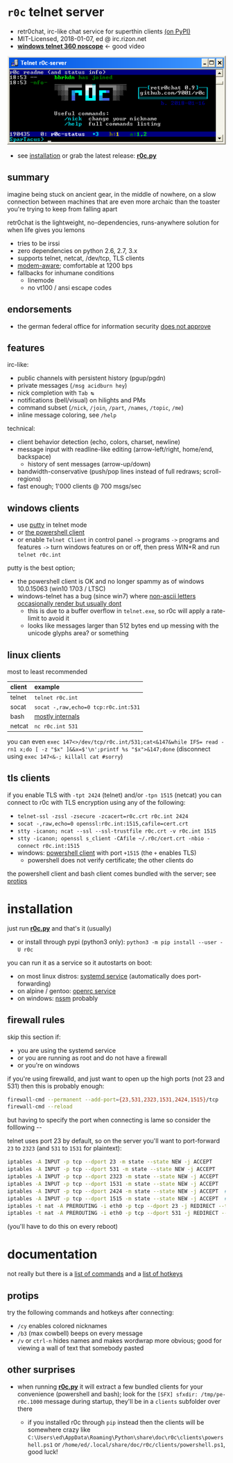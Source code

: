 # `r0c` telnet server

* retr0chat, irc-like chat service for superthin clients [(on PyPI)](https://pypi.org/project/r0c/)
* MIT-Licensed, 2018-01-07, ed @ irc.rizon.net
* **[windows telnet 360 noscope](https://ocv.me/r0c.webm)** <- good video

![screenshot of telnet connected to a r0c server](docs/r0c.png)

* see [installation](#installation) or grab the latest release: **[r0c.py](https://github.com/9001/r0c/releases/latest/download/r0c.py)**

## summary

imagine being stuck on ancient gear, in the middle of nowhere, on a slow connection between machines that are even more archaic than the toaster you're trying to keep from falling apart

retr0chat is the lightweight, no-dependencies, runs-anywhere solution for when life gives you lemons

* tries to be irssi
* zero dependencies on python 2.6, 2.7, 3.x
* supports telnet, netcat, /dev/tcp, TLS clients
* [modem-aware](https://ocv.me/r0c-2400.webm); comfortable at 1200 bps
* fallbacks for inhumane conditions
  * linemode
  * no vt100 / ansi escape codes

## endorsements

* the german federal office for information security [does not approve](https://ocv.me/stuff/r0c-bsi.png)

## features

irc-like:
* public channels with persistent history (pgup/pgdn)
* private messages (`/msg acidburn hey`)
* nick completion with `Tab ↹`
* notifications (bell/visual) on hilights and PMs
* command subset (`/nick`, `/join`, `/part`, `/names`, `/topic`, `/me`)
* inline message coloring, see `/help`

technical:
* client behavior detection (echo, colors, charset, newline)
* message input with readline-like editing (arrow-left/right, home/end, backspace)
  * history of sent messages (arrow-up/down)
* bandwidth-conservative (push/pop lines instead of full redraws; scroll-regions)
* fast enough; 1'000 clients @ 700 msgs/sec

## windows clients

* use [putty](https://the.earth.li/~sgtatham/putty/latest/w32/putty.exe) in telnet mode
* or [the powershell client](clients/powershell.ps1)
* or enable `Telnet Client` in control panel `->` programs `->` programs and features `->` turn windows features on or off, then press WIN+R and run `telnet r0c.int`

putty is the best option;
* the powershell client is OK and no longer spammy as of windows 10.0.15063 (win10 1703 / LTSC)
* windows-telnet has a bug (since win7) where [non-ascii letters occasionally render but usually dont](https://ocv.me/stuff/win10-telnet.webm)
  * this is due to a buffer overflow in `telnet.exe`, so r0c will apply a rate-limit to avoid it
  * looks like messages larger than 512 bytes end up messing with the unicode glyphs area? or something

## linux clients

most to least recommended

| client | example |
| :---   | :---    |
| telnet | `telnet r0c.int` |
| socat  | `socat -,raw,echo=0 tcp:r0c.int:531` |
| bash   | [mostly internals](clients/bash.sh) |
| netcat | `nc r0c.int 531` |

you can even `exec 147<>/dev/tcp/r0c.int/531;cat<&147&while IFS= read -rn1 x;do [ -z "$x" ]&&x=$'\n';printf %s "$x">&147;done` (disconnect using `exec 147<&-; killall cat #sorry`)

## tls clients

if you enable TLS with `-tpt 2424` (telnet) and/or `-tpn 1515` (netcat) you can connect to r0c with TLS encryption using any of the following:

* `telnet-ssl -zssl -zsecure -zcacert=r0c.crt r0c.int 2424`
* `socat -,raw,echo=0 openssl:r0c.int:1515,cafile=cert.crt`
* `stty -icanon; ncat --ssl --ssl-trustfile r0c.crt -v r0c.int 1515`
* `stty -icanon; openssl s_client -CAfile ~/.r0c/cert.crt -nbio -connect r0c.int:1515`
* windows: [powershell client](https://github.com/9001/r0c/blob/master/clients/powershell.ps1) with port `+1515` (the `+` enables TLS)
  * powershell does not verify certificate; the other clients do

the powershell client and bash client comes bundled with the server; see [protips](#protips)


# installation

just run **[r0c.py](https://github.com/9001/r0c/releases/latest/download/r0c.py)** and that's it (usually)

* or install through pypi (python3 only): `python3 -m pip install --user -U r0c`

you can run it as a service so it autostarts on boot:

* on most linux distros: [systemd service](docs/systemd/r0c.service) (automatically does port-forwarding)
* on alpine / gentoo: [openrc service](docs/openrc/r0c)
* on windows: [nssm](https://nssm.cc/) probably

## firewall rules

skip this section if:
* you are using the systemd service
* or you are running as root and do not have a firewall
* or you're on windows

if you're using firewalld, and just want to open up the high ports (not 23 and 531) then this is probably enough:

```bash
firewall-cmd --permanent --add-port={23,531,2323,1531,2424,1515}/tcp
firewall-cmd --reload
```

but having to specify the port when connecting is lame so consider the folllowing --

telnet uses port 23 by default, so on the server you'll want to port-forward `23` to `2323` (and `531` to `1531` for plaintext):

```bash
iptables -A INPUT -p tcp --dport 23 -m state --state NEW -j ACCEPT
iptables -A INPUT -p tcp --dport 531 -m state --state NEW -j ACCEPT
iptables -A INPUT -p tcp --dport 2323 -m state --state NEW -j ACCEPT
iptables -A INPUT -p tcp --dport 1531 -m state --state NEW -j ACCEPT
iptables -A INPUT -p tcp --dport 2424 -m state --state NEW -j ACCEPT  # tls telnet
iptables -A INPUT -p tcp --dport 1515 -m state --state NEW -j ACCEPT  # tls netcat
iptables -t nat -A PREROUTING -i eth0 -p tcp --dport 23 -j REDIRECT --to-port 2323
iptables -t nat -A PREROUTING -i eth0 -p tcp --dport 531 -j REDIRECT --to-port 1531
```

(you'll have to do this on every reboot)



# documentation

not really but there is a [list of commands](docs/help-commands.md) and a [list of hotkeys](docs/help-hotkeys.md)

## protips

try the following commands and hotkeys after connecting:

* `/cy` enables colored nicknames
* `/b3` (max cowbell) beeps on every message
* `/v` or `ctrl-n` hides names and makes wordwrap more obvious; good for viewing a wall of text that somebody pasted

## other surprises

* when running **[r0c.py](https://github.com/9001/r0c/releases/latest/download/r0c.py)** it will extract a few bundled clients for your convenience (powershell and bash); look for the `[SFX] sfxdir: /tmp/pe-r0c.1000` message during startup, they'll be in a `clients` subfolder over there

  * if you installed r0c through `pip` instead then the clients will be somewhere crazy like `C:\Users\ed\AppData\Roaming\Python\share\doc\r0c\clients\powershell.ps1` or `/home/ed/.local/share/doc/r0c/clients/powershell.ps1`, good luck!
